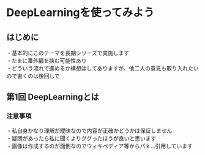 # DeepLearningを使ってみよう
## はじめに
・基本的にこのテーマを長期シリーズで実施します  
・たまに番外編を挟む可能性あり  
・どういう流れで進めるか構想はしてありますが、他二人の意見も取り入れたいので書くのは後回しで  

## 第1回 DeepLearningとは

### 注意事項
・私自身かなり理解が曖昧なので内容が正確かどうかは保証しません  
・疑問があったら私に聞くよりググったほうが良いと思います  
・画像は作成するのが面倒なのでウィキペディア等からパｋ…引用しています  
